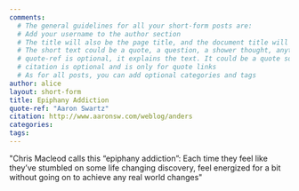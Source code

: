 ```yaml
---
comments:
  # The general guidelines for all your short-form posts are:
  # Add your username to the author section
  # The title will also be the page title, and the document title will appear in the url address
  # The short text could be a quote, a question, a shower thought, anything really
  # quote-ref is optional, it explains the text. It could be a quote source, a location, a hashtag...
  # citation is optional and is only for quote links
  # As for all posts, you can add optional categories and tags
author: alice
layout: short-form
title: Epiphany Addiction
quote-ref: "Aaron Swartz"
citation: http://www.aaronsw.com/weblog/anders
categories:
tags:
---
```

<!-- Add your markdown here. See http://markdowntutorial.com/ for a getting-started guide -->
"Chris Macleod calls this “epiphany addiction”: Each time they feel like they’ve stumbled on some life changing discovery, feel energized for a bit without going on to achieve any real world changes"
